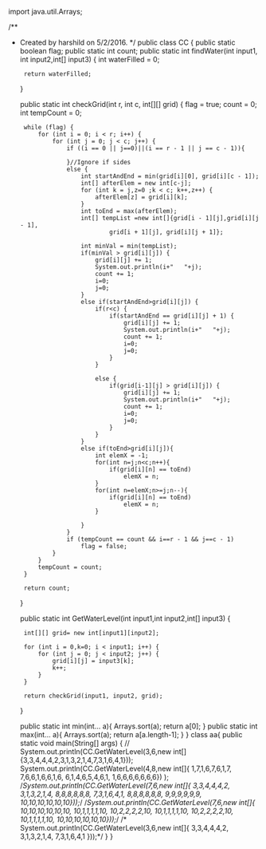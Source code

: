 import java.util.Arrays;

/**
 * Created by harshild on 5/2/2016.
 */
public class CC {
    public static boolean flag;
    public static int count;
    public static int findWater(int input1, int input2,int[] input3)
    {
        int waterFilled = 0;




        return waterFilled;
    }


    public static int checkGrid(int r, int c, int[][] grid) {
        flag = true;
        count = 0;
        int tempCount = 0;

        while (flag) {
            for (int i = 0; i < r; i++) {
                for (int j = 0; j < c; j++) {
                    if ((i == 0 || j==0)||(i == r - 1 || j == c - 1)){

                    }//Ignore if sides
                    else {
                        int startAndEnd = min(grid[i][0], grid[i][c - 1]);
                        int[] afterElem = new int[c-j];
                        for (int k = j,z=0 ;k < c; k++,z++) {
                            afterElem[z] = grid[i][k];
                        }
                        int toEnd = max(afterElem);
                        int[] tempList =new int[]{grid[i - 1][j],grid[i][j - 1],
                                grid[i + 1][j], grid[i][j + 1]};

                        int minVal = min(tempList);
                        if(minVal > grid[i][j]) {
                            grid[i][j] += 1;
                            System.out.println(i+"   "+j);
                            count += 1;
                            i=0;
                            j=0;
                        }
                        else if(startAndEnd>grid[i][j]) {
                            if(r<c) {
                                if(startAndEnd == grid[i][j] + 1) {
                                    grid[i][j] += 1;
                                    System.out.println(i+"   "+j);
                                    count += 1;
                                    i=0;
                                    j=0;
                                }
                            }

                            else {
                                if(grid[i-1][j] > grid[i][j]) {
                                    grid[i][j] += 1;
                                    System.out.println(i+"   "+j);
                                    count += 1;
                                    i=0;
                                    j=0;
                                }
                            }
                        }
                        else if(toEnd>grid[i][j]){
                            int elemX = -1;
                            for(int n=j;n<c;n++){
                                if(grid[i][n] == toEnd)
                                    elemX = n;
                            }
                            for(int n=elemX;n>=j;n--){
                                if(grid[i][n] == toEnd)
                                    elemX = n;
                            }

                        }
                    }
                    if (tempCount == count && i==r - 1 && j==c - 1)
                        flag = false;
                }
            }
            tempCount = count;
        }

        return count;
    }

    public static int GetWaterLevel(int input1,int input2,int[] input3) {

        int[][] grid= new int[input1][input2];

        for (int i = 0,k=0; i < input1; i++) {
            for (int j = 0; j < input2; j++) {
                grid[i][j] = input3[k];
                k++;
            }
        }

        return checkGrid(input1, input2, grid);
    }

    public static int min(int... a){
        Arrays.sort(a);
        return a[0];
    }
    public static int max(int... a){
        Arrays.sort(a);
        return a[a.length-1];
    }
}
class aa{
    public static void main(String[] args) {
        // System.out.println(CC.GetWaterLevel(3,6,new int[]{3,3,4,4,4,2,3,1,3,2,1,4,7,3,1,6,4,1}));
        System.out.println(CC.GetWaterLevel(4,8,new int[]{
                1,7,1,6,7,6,1,7,
                7,6,6,1,6,6,1,6,
                6,1,4,6,5,4,6,1,
                1,6,6,6,6,6,6,6})
        );
        /*System.out.println(CC.GetWaterLevel(7,6,new int[]{
                3,3,4,4,4,2,
                3,1,3,2,1,4,
                8,8,8,8,8,8,
                7,3,1,6,4,1,
                8,8,8,8,8,8,
                9,9,9,9,9,9,
                10,10,10,10,10,10}));*/
        /*System.out.println(CC.GetWaterLevel(7,6,new int[]{
                10,10,10,10,10,10,
                10,1,1,1,1,10,
                10,2,2,2,2,10,
                10,1,1,1,1,10,
                10,2,2,2,2,10,
                10,1,1,1,1,10,
                10,10,10,10,10,10}));*/
      /*  System.out.println(CC.GetWaterLevel(3,6,new int[]{
                3,3,4,4,4,2,
                3,1,3,2,1,4,
                7,3,1,6,4,1
        }));*/
    }
}

